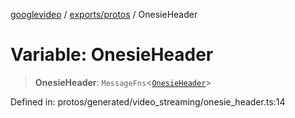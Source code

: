 [googlevideo](../../../README.md) / [exports/protos](../README.md) / OnesieHeader

# Variable: OnesieHeader

> **OnesieHeader**: `MessageFns`\<[`OnesieHeader`](../interfaces/OnesieHeader.md)\>

Defined in: protos/generated/video\_streaming/onesie\_header.ts:14
